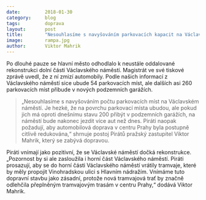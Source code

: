 ```yaml
---
date:         2018-01-30
category:     blog
tags:         doprava
layout:       post
title:        "Nesouhlasíme s navyšováním parkovacích kapacit na Václavském náměstí" 
image:        rampa.jpg
author:       Viktor Mahrik
---
```


Po dlouhé pauze se hlavní město odhodlalo k neustále oddalované rekonstrukci dolní části Václavského náměstí. Magistrát ve své tiskové zprávě uvedl, že z ní zmizí automobily. Podle našich informací z Václavského náměstí sice ubude 54 parkovacích míst, ale dalších asi 260 parkovacích míst přibude v nových podzemních garážích. 

> „Nesouhlasíme s navyšováním počtu parkovacích míst na Václavském náměstí. Je hezké, že na povrchu parkovací místa ubudou, ale pokud jich má oproti dnešnímu stavu 200 přibýt v podzemních garážích, na náměstí bude nakonec jezdit více aut než dnes. Piráti naopak požadují, aby automobilová doprava v centru Prahy byla postupně citlivě redukována,“ shrnuje postoj Pirátů pražský zastupitel Viktor Mahrik, který se zabývá dopravou.

Piráti vnímají jako pozitivní, že se Václavské náměstí dočká rekonstrukce. „Pozornost by si ale zasloužila i horní část Václavského náměstí. Piráti prosazují, aby se do horní části Václavského náměstí vrátily tramvaje, které by měly propojit Vinohradskou ulici s Hlavním nádražím. Vnímáme tuto dopravní stavbu jako zásadní, protože nová tramvajová trať by značně odlehčila přeplněným tramvajovým trasám v centru Prahy,“ dodává Viktor Mahrik.
